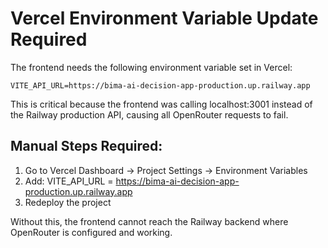 # Vercel Environment Variable Update Required

The frontend needs the following environment variable set in Vercel:

```
VITE_API_URL=https://bima-ai-decision-app-production.up.railway.app
```

This is critical because the frontend was calling localhost:3001 instead of the Railway production API, causing all OpenRouter requests to fail.

## Manual Steps Required:
1. Go to Vercel Dashboard -> Project Settings -> Environment Variables
2. Add: VITE_API_URL = https://bima-ai-decision-app-production.up.railway.app
3. Redeploy the project

Without this, the frontend cannot reach the Railway backend where OpenRouter is configured and working.